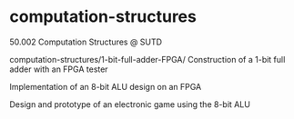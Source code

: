 # computation-structures
50.002 Computation Structures @ SUTD

computation-structures/1-bit-full-adder-FPGA/
Construction of a 1-bit full adder with an FPGA tester

Implementation of an 8-bit ALU design on an FPGA

Design and prototype of an electronic game using the 8-bit ALU
